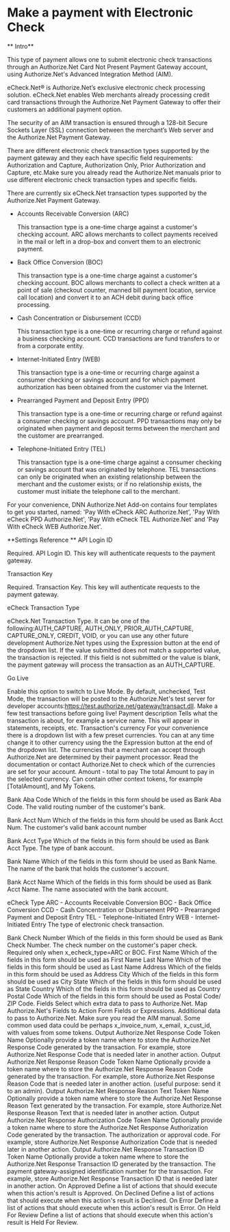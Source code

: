 # Make a payment with Electronic Check

**
Intro**

This type of payment allows one to submit electronic check transactions through an Authorize.Net Card Not Present Payment Gateway account, using Authorize.Net's Advanced Integration Method (AIM).

eCheck.Net® is Authorize.Net’s exclusive electronic check processing solution. eCheck.Net enables Web merchants already processing credit card transactions through the Authorize.Net Payment Gateway to offer their customers an additional payment option.

The security of an AIM transaction is ensured through a 128-bit Secure Sockets Layer (SSL) connection between the merchant’s Web server and the Authorize.Net Payment Gateway.

There are different electronic check transaction types supported by the payment gateway and they each have specific field requirements: Authorization and Capture, Authorization Only, Prior Authorization and Capture, etc.Make sure you already read the Authorize.Net manuals prior to use different electronic check transaction types and specific fields.

There are currently six eCheck.Net transaction types supported by the Authorize.Net Payment Gateway.

* Accounts Receivable Conversion (ARC)

  This transaction type is a one-time charge against a customer's checking account. ARC allows merchants to collect payments received in the mail or left in a drop-box and convert them to an electronic payment.
  
* Back Office Conversion (BOC)
 
  This transaction type is a one-time charge against a customer's checking account. BOC allows merchants to collect a check written at a point of sale (checkout counter, manned bill payment location, service call location) and convert it to an ACH debit during back office processing.

* Cash Concentration or Disbursement (CCD)

  This transaction type is a one-time or recurring charge or refund against a business checking account. CCD transactions are fund transfers to or from a corporate entity.

* Internet-Initiated Entry (WEB)

  This transaction type is a one-time or recurring charge against a consumer checking or savings account and for which payment authorization has been obtained from the customer via the Internet.

* Prearranged Payment and Deposit Entry (PPD)

  This transaction type is a one-time or recurring charge or refund against a consumer checking or savings account. PPD transactions may only be originated when payment and deposit terms between the merchant and the customer are prearranged.

* Telephone-Initiated Entry (TEL)
  
  This transaction type is a one-time charge against a consumer checking or savings account that was originated by telephone. TEL transactions can only be originated when an existing relationship between the merchant and the customer exists; or if no relationship exists, the customer must initiate the telephone call to the merchant.

For your convenience, DNN Authorize.Net Add-on contains four templates to get you started, named: 'Pay With eCheck ARC Authorize.Net', 'Pay With eCheck PPD Authorize.Net', 'Pay With eCheck TEL Authorize.Net' and 'Pay With eCheck WEB Authorize.Net'.

**Settings Reference
**
API Login ID

  Required. API Login ID. This key will authenticate requests to the payment gateway.

Transaction Key
  
  Required. Transaction Key. This key will authenticate requests to the payment gateway.

eCheck Transaction Type

  eCheck.Net Transaction Type. It can be one of the following:AUTH_CAPTURE, AUTH_ONLY, PRIOR_AUTH_CAPTURE, CAPTURE_ONLY, CREDIT, VOID, or you can use any other future development Authorize.Net types using the Expression button at the end of the dropdown list. If the value submitted does not match a supported value, the transaction is rejected. If this field is not submitted or the value is blank, the payment gateway will process the transaction as an AUTH_CAPTURE.

Go Live

  Enable this option to switch to Live Mode. By default, unchecked, Test Mode, the transaction will be posted to the Authorize.Net's test server for developer accounts:https://test.authorize.net/gateway/transact.dll.
Make a few test transactions before going live!
Payment description
Tells what the transaction is about, for example a service name. This will appear in statements, receipts, etc.
Transaction's currency
For your convenience there is a dropdown list with a few preset currencies. You can at any time change it to other currency using the the Expression button at the end of the dropdown list. The currencies that a merchant can accept through Authorize.Net are determined by their payment processor. Read the documentation or contact Authorize.Net to check which of the currencies are set for your account.
Amount - total to pay
 The total Amount to pay in the selected currency. Can contain other context tokens, for example [TotalAmount], and My Tokens.

Bank Aba Code
Which of the fields in this form should be used as Bank Aba Code. The valid routing number of the customer's bank.

Bank Acct Num
Which of the fields in this form should be used as Bank Acct Num. The customer's valid bank account number

Bank Acct Type
Which of the fields in this form should be used as Bank Acct Type. The type of bank account.

Bank Name
Which of the fields in this form should be used as Bank Name. The name of the bank that holds the customer's account.

Bank Acct Name
Which of the fields in this form should be used as Bank Acct Name. The name associated with the bank account.

eCheck Type
ARC - Accounts Receivable Conversion
BOC - Back Office Conversion
CCD - Cash Concentration or Disbursement
PPD - Prearranged Payment and Deposit Entry
TEL - Telephone-Initiated Entry
WEB - Internet-Initiated Entry
The type of electronic check transaction.

Bank Check Number
Which of the fields in this form should be used as Bank Check Number. The check number on the customer's paper check. Required only when x_echeck_type=ARC or BOC.
First Name
Which of the fields in this form should be used as First Name
Last Name
Which of the fields in this form should be used as Last Name
Address
Which of the fields in this form should be used as Address
City
Which of the fields in this form should be used as City
State
Which of the fields in this form should be used as State
Country
Which of the fields in this form should be used as Country
Postal Code
Which of the fields in this form should be used as Postal Code/ ZIP Code.
Fields
Select which extra data to pass to Authorize.Net. Map Authorize.Net's Fields to Action Form Fields or Expressions. Additional data to pass to Authorize.Net. Make sure you read the AIM manual.
Some common used data could be perhaps x_invoice_num, x_email, x_cust_id, with values from some tokens.
Output Authorize.Net Response Code Token Name
Optionally provide a token name where to store the Authorize.Net Response Code generated by the transaction. For example, store Authorize.Net Response Code that is needed later in another action.
Output Authorize.Net Response Reason Code Token Name
Optionally provide a token name where to store the Authorize.Net Response Reason Code generated by the transaction. For example, store Authorize.Net Response Reason Code that is needed later in another action. (useful purpose: send it to an admin).
Output Authorize.Net Response Reason Text Token Name
Optionally provide a token name where to store the Authorize.Net Response Reason Text generated by the transaction. For example, store Authorize.Net Response Reason Text that is needed later in another action.
Output Authorize.Net Response Authorization Code Token Name
Optionally provide a token name where to store the Authorize.Net Response Authorization Code generated by the transaction. The authorization or approval code. For example, store Authorize.Net Response Authorization Code that is needed later in another action.
Output Authorize.Net Response Transaction ID Token Name
Optionally provide a token name where to store the Authorize.Net Response Transaction ID generated by the transaction. The payment gateway-assigned identification number for the transaction. For example, store Authorize.Net Response Transaction ID that is needed later in another action.
On Approved
Define a list of actions that should execute when this action's result is Approved.
On Declined
Define a list of actions that should execute when this action's result is Declined.
On Error
Define a list of actions that should execute when this action's result is Error.
On Held For Review
Define a list of actions that should execute when this action's result is Held For Review.